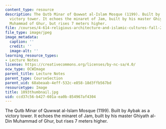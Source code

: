 ```yaml
---
content_type: resource
description: The Qutb Minar of Quwwat al-Islam Mosque (1199). Built by Aybak as a
  victory tower. It echoes the minaret of Jam, built by his master Ghiyath al-Din
  Muhammad of Ghur, but rises 7 meters higher.
file: /courses/4-614-religious-architecture-and-islamic-cultures-fall-2002/ccd37c56b427601aea0b854967af4304_1093thumbnail.jpg
file_type: image/jpeg
image_metadata:
  caption: ''
  credit: ''
  image-alt: ''
learning_resource_types:
- Lecture Notes
license: https://creativecommons.org/licenses/by-nc-sa/4.0/
ocw_type: OCWImage
parent_title: Lecture Notes
parent_type: CourseSection
parent_uid: 68abeaab-4eff-532c-e858-18d3ffb567bd
resourcetype: Image
title: 1093thumbnail.jpg
uid: ccd37c56-b427-601a-ea0b-854967af4304
---
```

The Qutb Minar of Quwwat al-Islam Mosque (1199). Built by Aybak as a victory tower. It echoes the minaret of Jam, built by his master Ghiyath al-Din Muhammad of Ghur, but rises 7 meters higher.